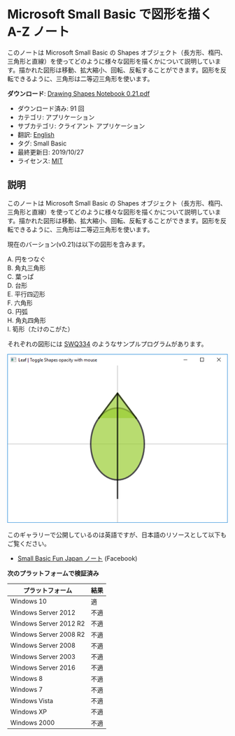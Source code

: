 # Microsoft Small Basic で図形を描く A-Z ノート
このノートは Microsoft Small Basic の Shapes オブジェクト（長方形、楕円、三角形と直線）を使ってどのように様々な図形を描くかについて説明しています。描かれた図形は移動、拡大縮小、回転、反転することができます。図形を反転できるように、三角形は二等辺三角形を使います。

**ダウンロード**: [Drawing Shapes Notebook 0.21.pdf](https://github.com/nonkit/SBResources/raw/master/draw/Drawing%20Shapes%20Notebook%200.21.pdf)

- ダウンロード済み: 91 回
- カテゴリ: アプリケーション
- サブカテゴリ: クライアント アプリケーション
- 翻訳: [English](README.md)
- タグ: Small Basic
- 最終更新日: 2019/10/27
- ライセンス: [MIT](/LICENSE)

## 説明

このノートは Microsoft Small Basic の Shapes オブジェクト（長方形、楕円、三角形と直線）を使ってどのように様々な図形を描くかについて説明しています。描かれた図形は移動、拡大縮小、回転、反転することができます。図形を反転できるように、三角形は二等辺三角形を使います。

現在のバーション(v0.21)は以下の図形を含みます。

A. 円をつなぐ<br>
B. 角丸三角形<br>
C. 葉っぱ<br>
D. 台形<br>
E. 平行四辺形<br>
F. 六角形<br>
G. 円弧<br>
H. 角丸四角形<br>
I. 筍形（たけのこがた）

それぞれの図形には [SWQ334](http://smallbasic.com/program/?SWQ334) のようなサンプルプログラムがあります。

![葉っぱ](Leaf.png)

このギャラリーで公開しているのは英語ですが、日本語のリソースとして以下もご覧ください。

- [Small Basic Fun Japan ノート](https://www.facebook.com/pg/SmallBasicFunJapan/notes/) (Facebook)

**次のプラットフォームで検証済み**

| プラットフォーム | 結果 |
| --- | --- |
| Windows 10 | 適 |
| Windows Server 2012 | 不適 |
| Windows Server 2012 R2 | 不適 |
| Windows Server 2008 R2 | 不適 |
| Windows Server 2008 | 不適 |
| Windows Server 2003 | 不適 |
| Windows Server 2016 | 不適 |
| Windows 8 | 不適 |
| Windows 7 | 不適 |
| Windows Vista | 不適 |
| Windows XP | 不適 |
| Windows 2000 | 不適 |
